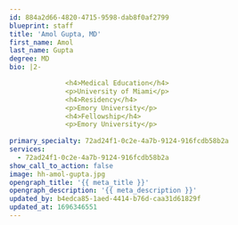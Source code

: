 ```yaml
---
id: 884a2d66-4820-4715-9598-dab8f0af2799
blueprint: staff
title: 'Amol Gupta, MD'
first_name: Amol
last_name: Gupta
degree: MD
bio: |2-

              <h4>Medical Education</h4>
              <p>University of Miami</p>
              <h4>Residency</h4>
              <p>Emory University</p>
              <h4>Fellowship</h4>
              <p>Emory University</p>
          
primary_specialty: 72ad24f1-0c2e-4a7b-9124-916fcdb58b2a
services:
  - 72ad24f1-0c2e-4a7b-9124-916fcdb58b2a
show_call_to_action: false
image: hh-amol-gupta.jpg
opengraph_title: '{{ meta_title }}'
opengraph_description: '{{ meta_description }}'
updated_by: b4edca85-1aed-4414-b76d-caa31d61829f
updated_at: 1696346551
---
```

